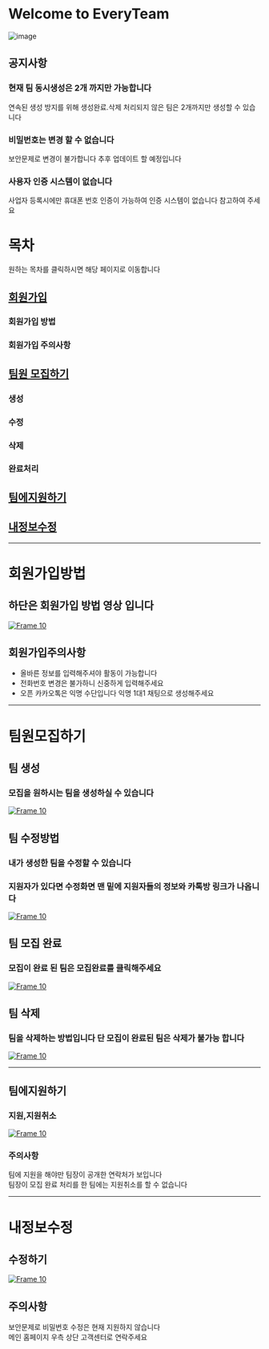 # Welcome to EveryTeam 
![image](https://user-images.githubusercontent.com/75231868/128675948-a0ed42e1-b44a-420e-a413-deb7bd0a7e65.png)
## 공지사항
### 현재 팀 동시생성은 2개 까지만 가능합니다
연속된 생성 방지를 위해 생성완료.삭제 처리되지 않은 팀은 2개까지만 생성할 수 있습니다  
### 비밀번호는 변경 할 수 없습니다 
보안문제로 변경이 불가합니다 추후 업데이트 할 예정입니다  
### 사용자 인증 시스템이 없습니다  
사업자 등록시에만 휴대폰 번호 인증이 가능하여 인증 시스템이 없습니다 참고하여 주세요  

# 목차
원하는 목차를 클릭하시면 해당 페이지로 이동합니다  
## [회원가입](#회원가입방법)
### 회원가입 방법
### 회원가입 주의사항
## [팀원 모집하기](#팀원모집하기)
### 생성
### 수정
### 삭제
### 완료처리
## [팀에지원하기](#팀에지원하기)
## [내정보수정](#내정보수정) 
<hr>

# 회원가입방법
## 하단은 회원가입 방법 영상 입니다 
[![Frame 10](https://user-images.githubusercontent.com/75231868/128814204-bbd222f9-b7e9-44c3-8a01-d6878685c990.png)](https://youtu.be/El2cp7IRDZs)



## 회원가입주의사항 
- 올바른 정보를 입력해주셔야 활동이 가능합니다  
- 전화번호 변경은 불가하니 신중하게 입력해주세요  
- 오픈 카카오톡은 익명 수단입니다 익명 1대1 채팅으로 생성해주세요 
<hr>


# 팀원모집하기
## 팀 생성
### 모집을 원하시는 팀을 생성하실 수 있습니다  
[![Frame 10](https://user-images.githubusercontent.com/75231868/128814204-bbd222f9-b7e9-44c3-8a01-d6878685c990.png)](https://youtu.be/TsF3mJ2cfd8)
 
## 팀 수정방법 
### 내가 생성한 팀을 수정할 수 있습니다  
### 지원자가 있다면 수정화면 맨 밑에 지원자들의 정보와 카톡방 링크가 나옵니다

[![Frame 10](https://user-images.githubusercontent.com/75231868/128814204-bbd222f9-b7e9-44c3-8a01-d6878685c990.png)](https://youtu.be/Nl59vooIGtY)
## 팀 모집 완료
### 모집이 완료 된 팀은 모집완료를 클릭해주세요  

[![Frame 10](https://user-images.githubusercontent.com/75231868/128814204-bbd222f9-b7e9-44c3-8a01-d6878685c990.png)](https://youtu.be/H1DyumHmw_g)
## 팀 삭제 
### 팀을 삭제하는 방법입니다 단 모집이 완료된 팀은 삭제가 불가능 합니다

[![Frame 10](https://user-images.githubusercontent.com/75231868/128814204-bbd222f9-b7e9-44c3-8a01-d6878685c990.png)](https://youtu.be/u70sMe7fPNY)
<hr>

## 팀에지원하기
### 지원,지원취소
[![Frame 10](https://user-images.githubusercontent.com/75231868/128814204-bbd222f9-b7e9-44c3-8a01-d6878685c990.png)](https://youtu.be/7yKpDSESoMI)

### 주의사항  
팀에 지원을 해야만 팀장이 공개한 연락처가 보입니다  
팀장이 모집 완료 처리를 한 팀에는 지원취소를 할 수 없습니다

<hr>

# 내정보수정
## 수정하기
[![Frame 10](https://user-images.githubusercontent.com/75231868/128814204-bbd222f9-b7e9-44c3-8a01-d6878685c990.png)](https://youtu.be/ZwcuLtmwGi8)

## 주의사항
보안문제로 비밀번호 수정은 현재 지원하지 않습니다  
메인 홈페이지 우측 상단 고객센터로 연락주세요  
